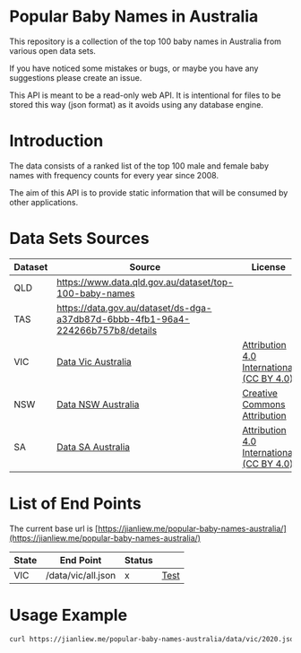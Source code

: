 # Popular Baby Names in Australia

This repository is a collection of the top 100 baby names in Australia from various open data sets.

If you have noticed some mistakes or bugs, or maybe you have any suggestions please create an issue.

This API is meant to be a read-only web API. It is intentional for files to be stored this way (json format) as it avoids using any database engine.

# Introduction

The data consists of a ranked list of the top 100 male and female baby names with frequency counts for every year since 2008. 

The aim of this API is to provide static information that will be consumed by other applications.

# Data Sets Sources

| Dataset | Source                                                                                  | License                                                                                   |
| ------- | --------------------------------------------------------------------------------------- | ----------------------------------------------------------------------------------------- |
| QLD     | https://www.data.qld.gov.au/dataset/top-100-baby-names                                  |                                                                                           |
| TAS     | https://data.gov.au/dataset/ds-dga-a37db87d-6bbb-4fb1-96a4-224266b757b8/details         |                                                                                           |
| VIC     | [Data Vic Australia](https://discover.data.vic.gov.au/dataset/popular-baby-names-api  ) | [Attribution 4.0 International (CC BY 4.0)](https://creativecommons.org/licenses/by/4.0/) |
| NSW     | [Data NSW Australia](https://data.nsw.gov.au/data/dataset/popular-baby-names)           | [Creative Commons Attribution](https://opendefinition.org/licenses/cc-by/)                |
| SA      | [Data SA Australia](https://data.sa.gov.au/data/dataset/popular-baby-names)             | [Attribution 4.0 International (CC BY 4.0)](https://creativecommons.org/licenses/by/4.0/) |


# List of End Points

The current base url is [https://jianliew.me/popular-baby-names-australia/](https://jianliew.me/popular-baby-names-australia/)

| State | End Point          | Status |                                                                            |
| ----- | ------------------ | ------ | -------------------------------------------------------------------------- |
| VIC   | /data/vic/all.json | x      | [Test](https://jianliew.me/popular-baby-names-australia/data/vic/all.json) |


# Usage Example

```bash
curl https://jianliew.me/popular-baby-names-australia/data/vic/2020.json
```

